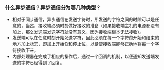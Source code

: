### 什么异步通信？异步通信分为哪几种类型？

- 相对于同步通信，异步通信在发送字符时，所发送的字符之间的时隙可以是任意的，当然，接收端必须时刻做好接收的准备（如果接收端主机的电源都没有加上，那么发送端发送字符就没有意义，因为接收端根本无法接收）。
- 发送端可以在任意时刻开始发送字符，因此必须在每一个字符的开始和结束的地方加上标志，即加上开始位和停止位，以便使接收端能够正确地将每一个字符接收下来。
- 内部处理器在完成了相应的操作后，通过一个回调的机制，以便通知发送端发送的字符已经得到了回复。
